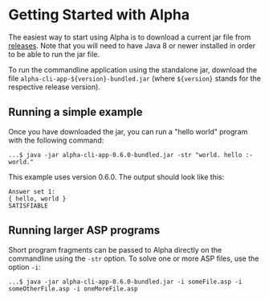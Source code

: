 # Getting Started with Alpha

The easiest way to start using Alpha is to download a current jar file from [releases](https://github.com/alpha-asp/Alpha/releases).
Note that you will need to have Java 8 or newer installed in order to be able to run the jar file.

To run the commandline application using the standalone jar, download the file `alpha-cli-app-${version}-bundled.jar` (where `${version}` stands for the respective release version).

## Running a simple example

Once you have downloaded the jar, you can run a "hello world" program with the following command:
```
...$ java -jar alpha-cli-app-0.6.0-bundled.jar -str "world. hello :- world."
```
This example uses version 0.6.0. The output should look like this:
```
Answer set 1:
{ hello, world }
SATISFIABLE
```

## Running larger ASP programs

Short program fragments can be passed to Alpha directly on the commandline using the `-str` option.
To solve one or more ASP files, use the option `-i`:
```
...$ java -jar alpha-cli-app-0.6.0-bundled.jar -i someFile.asp -i someOtherFile.asp -i oneMoreFile.asp
```
